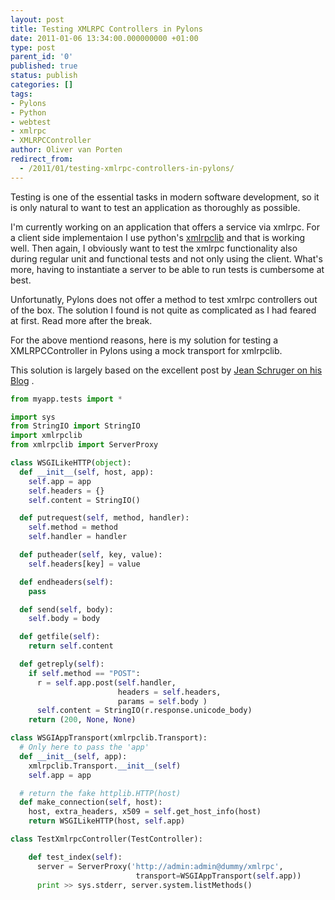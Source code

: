 ```yaml
---
layout: post
title: Testing XMLRPC Controllers in Pylons
date: 2011-01-06 13:34:00.000000000 +01:00
type: post
parent_id: '0'
published: true
status: publish
categories: []
tags:
- Pylons
- Python
- webtest
- xmlrpc
- XMLRPCController
author: Oliver van Porten
redirect_from:
  - /2011/01/testing-xmlrpc-controllers-in-pylons/
---
```

Testing is one of the essential tasks in modern software development, so it is only natural to want to test an application as thoroughly as possible.

I'm currently working on an application that offers a service via xmlrpc. For a client side implementaion I use python's [xmlrpclib](http://docs.python.org/library/xmlrpclib.html) and that is working well. Then again, I obviously want to test the xmlrpc functionality also during regular unit and functional tests and not only using the client. What's more, having to instantiate a server to be able to run tests is cumbersome at best.

Unfortunatly, Pylons does not offer a method to test xmlrpc controllers out of the box. The solution I found is not quite as complicated as I had feared at first. Read more after the break.

For the above mentiond reasons, here is my solution for testing a XMLRPCController in Pylons using a mock transport for xmlrpclib.

This solution is largely based on the excellent post by [Jean Schruger on his Blog](http://schurger.org/wordpress/2009/12/unit-tests-with-pylons-and-its-xmlrpccontroller/) .

``` python
from myapp.tests import *

import sys
from StringIO import StringIO
import xmlrpclib
from xmlrpclib import ServerProxy

class WSGILikeHTTP(object):
  def __init__(self, host, app):
    self.app = app
    self.headers = {}
    self.content = StringIO()

  def putrequest(self, method, handler):
    self.method = method
    self.handler = handler

  def putheader(self, key, value):
    self.headers[key] = value

  def endheaders(self):
    pass

  def send(self, body):
    self.body = body

  def getfile(self):
    return self.content

  def getreply(self):
    if self.method == "POST":
      r = self.app.post(self.handler,
                        headers = self.headers,
                        params = self.body )
      self.content = StringIO(r.response.unicode_body)
    return (200, None, None)

class WSGIAppTransport(xmlrpclib.Transport):
  # Only here to pass the 'app'
  def __init__(self, app):
    xmlrpclib.Transport.__init__(self)
    self.app = app

  # return the fake httplib.HTTP(host)
  def make_connection(self, host):
    host, extra_headers, x509 = self.get_host_info(host)
    return WSGILikeHTTP(host, self.app)

class TestXmlrpcController(TestController):

    def test_index(self):
      server = ServerProxy('http://admin:admin@dummy/xmlrpc',
                            transport=WSGIAppTransport(self.app))
      print >> sys.stderr, server.system.listMethods()
```